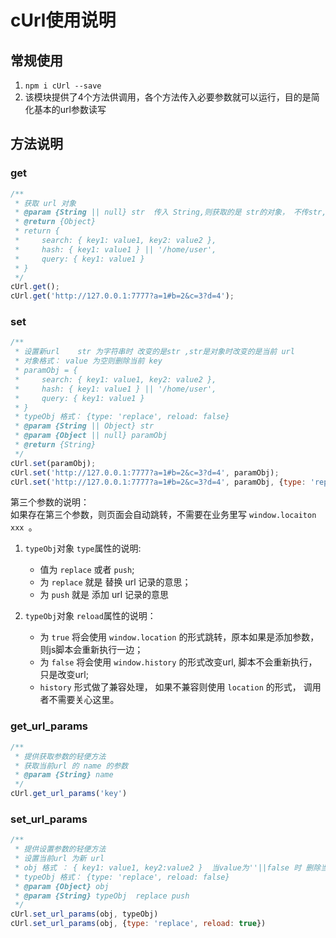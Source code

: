# cUrl使用说明

## 常规使用
1. `npm i cUrl --save`
2. 该模块提供了4个方法供调用，各个方法传入必要参数就可以运行，目的是简化基本的url参数读写

## 方法说明

### get
```javascript
/**
 * 获取 url 对象
 * @param {String || null} str  传入 String,则获取的是 str的对象， 不传str, 获取的是当前url的对象
 * @return {Object} 
 * return {
 *     search: { key1: value1, key2: value2 },
 *     hash: { key1: value1 } || '/home/user',
 *     query: { key1: value1 }
 * }
 */
cUrl.get();
cUrl.get('http://127.0.0.1:7777?a=1#b=2&c=3?d=4');
```

### set
```javascript
/**
 * 设置新url    str 为字符串时 改变的是str ,str是对象时改变的是当前 url
 * 对象格式： value 为空则删除当前 key 
 * paramObj = {
 *     search: { key1: value1, key2: value2 },
 *     hash: { key1: value1 } || '/home/user',
 *     query: { key1: value1 }
 * }
 * typeObj 格式： {type: 'replace', reload: false}
 * @param {String || Object} str 
 * @param {Object || null} paramObj 
 * @return {String}
 */
cUrl.set(paramObj);
cUrl.set('http://127.0.0.1:7777?a=1#b=2&c=3?d=4', paramObj);
cUrl.set('http://127.0.0.1:7777?a=1#b=2&c=3?d=4', paramObj, {type: 'replace'});
```
第三个参数的说明：  
如果存在第三个参数，则页面会自动跳转，不需要在业务里写 `window.locaiton xxx `。
1. `typeObj`对象 `type`属性的说明:
	- 值为 `replace` 或者 `push`;
	- 为 `replace` 就是 替换 url 记录的意思；
	- 为 `push` 就是 添加 url 记录的意思  

2. `typeObj`对象 `reload`属性的说明：
   -  为 `true` 将会使用 `window.location` 的形式跳转，原本如果是添加参数，则js脚本会重新执行一边；  
   -  为 `false` 将会使用 `window.history` 的形式改变url, 脚本不会重新执行，只是改变url;
   - `history` 形式做了兼容处理， 如果不兼容则使用 `location` 的形式， 调用者不需要关心这里。

### get_url_params
```javascript
/**
 * 提供获取参数的轻便方法
 * 获取当前url 的 name 的参数
 * @param {String} name 
 */
cUrl.get_url_params('key')
```

### set_url_params
```javascript
/**
 * 提供设置参数的轻便方法
 * 设置当前url 为新 url
 * obj 格式 ： { key1: value1, key2:value2 }  当value为''||false 时 删除当前key 
 * typeObj 格式： {type: 'replace', reload: false}
 * @param {Object} obj
 * @param {String} typeObj  replace push 
 */
cUrl.set_url_params(obj, typeObj)
cUrl.set_url_params(obj, {type: 'replace', reload: true})
```

